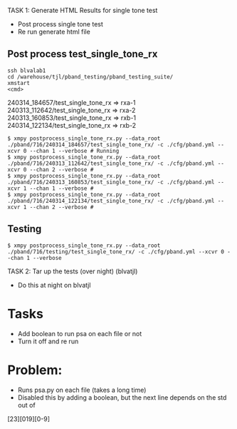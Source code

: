
TASK 1: Generate HTML Results for single tone test

- Post process single tone test
- Re run generate html file

## Post process test_single_tone_rx

```
ssh blvalab1
cd /warehouse/tjl/pband_testing/pband_testing_suite/
xmstart 
<cmd>
```

240314_184657/test_single_tone_rx => rxa-1
240313_112642/test_single_tone_rx => rxa-2
240313_160853/test_single_tone_rx => rxb-1
240314_122134/test_single_tone_rx => rxb-2
```
$ xmpy postprocess_single_tone_rx.py --data_root ./pband/716/240314_184657/test_single_tone_rx/ -c ./cfg/pband.yml --xcvr 0 --chan 1 --verbose # Running
$ xmpy postprocess_single_tone_rx.py --data_root ./pband/716/240313_112642/test_single_tone_rx/ -c ./cfg/pband.yml --xcvr 0 --chan 2 --verbose # 
$ xmpy postprocess_single_tone_rx.py --data_root ./pband/716/240313_160853/test_single_tone_rx/ -c ./cfg/pband.yml --xcvr 1 --chan 1 --verbose # 
$ xmpy postprocess_single_tone_rx.py --data_root ./pband/716/240314_122134/test_single_tone_rx/ -c ./cfg/pband.yml --xcvr 1 --chan 2 --verbose # 
```

## Testing 
```
$ xmpy postprocess_single_tone_rx.py --data_root ./pband/716/testing/test_single_tone_rx/ -c ./cfg/pband.yml --xcvr 0 --chan 1 --verbose
```

TASK 2: Tar up the tests (over night) (blvatjl)
- Do this at night on blvatjl

# Tasks
- Add boolean to run psa on each file or not
- Turn it off and re run

# Problem:
- Runs psa.py on each file (takes a long time)
- Disabled this by adding a boolean, but the next line depends on the std out of 

[23][019][0-9]